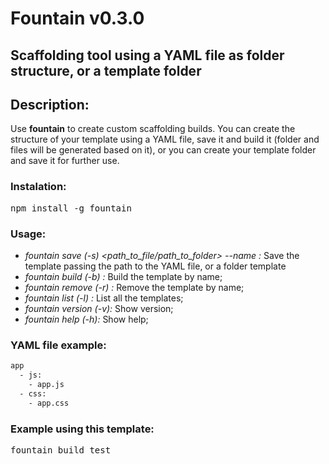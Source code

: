 # Fountain v0.3.0

## Scaffolding tool using a YAML file as folder structure, or a template folder

## Description:
Use __fountain__ to create custom scaffolding builds. 
You can create the structure of your template using a YAML file, save it and build it (folder and files will be generated based on it), or you can create your template folder and save it for further use.

### Instalation:
<pre>npm install -g fountain </pre>

### Usage:
+ *fountain save (-s) <path_to_file/path_to_folder> --name <name>:* Save the template passing the path to the YAML file, or a folder template
+ *fountain build (-b) <name>:* Build the template by name;
+ *fountain remove (-r) <name>:* Remove the template by name;
+ *fountain list (-l) <name>:* List all the templates;
+ *fountain version (-v):* Show version;
+ *fountain help (-h):* Show help;

### YAML file example:

````bash
app
  - js:
    - app.js
  - css:
    - app.css
````

### Example using this template:
<pre>fountain build test</pre>
